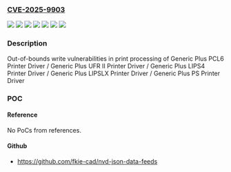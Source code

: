 ### [CVE-2025-9903](https://cve.mitre.org/cgi-bin/cvename.cgi?name=CVE-2025-9903)
![](https://img.shields.io/static/v1?label=Product&message=Generic%20Plus%20LIPS4%20Printer%20Driver&color=blue)
![](https://img.shields.io/static/v1?label=Product&message=Generic%20Plus%20LIPSLX%20Printer%20Driver&color=blue)
![](https://img.shields.io/static/v1?label=Product&message=Generic%20Plus%20PCL6%20Printer%20Driver&color=blue)
![](https://img.shields.io/static/v1?label=Product&message=Generic%20Plus%20PS%20Printer%20Driver&color=blue)
![](https://img.shields.io/static/v1?label=Product&message=Generic%20Plus%20UFR%20II%20Printer%20Driver&color=blue)
![](https://img.shields.io/static/v1?label=Version&message=3.30%20and%20earlier%20&color=brightgreen)
![](https://img.shields.io/static/v1?label=Vulnerability&message=CWE-787%3A%20Out-of-bounds%20Write&color=brightgreen)

### Description

Out-of-bounds write vulnerabilities in print processing of Generic Plus PCL6 Printer Driver / Generic Plus UFR II Printer Driver / Generic Plus LIPS4 Printer Driver / Generic Plus LIPSLX Printer Driver / Generic Plus PS Printer Driver

### POC

#### Reference
No PoCs from references.

#### Github
- https://github.com/fkie-cad/nvd-json-data-feeds

